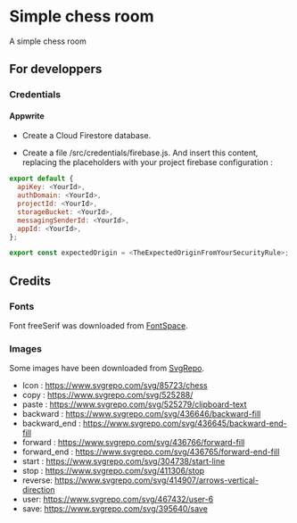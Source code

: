# Simple chess room

A simple chess room

## For developpers

### Credentials

#### Appwrite

* Create a Cloud Firestore database.

* Create a file  <projectRoot>/src/credentials/firebase.js.
And insert this content, replacing the placeholders with your project firebase configuration :

```javascript
export default {
  apiKey: <YourId>,
  authDomain: <YourId>,
  projectId: <YourId>,
  storageBucket: <YourId>,
  messagingSenderId: <YourId>,
  appId: <YourId>,
};

export const expectedOrigin = <TheExpectedOriginFromYourSecurityRule>;
```

## Credits

### Fonts

Font freeSerif was downloaded from [FontSpace](https://www.fontspace.com/freeserif-font-f13277).

### Images

Some images have been downloaded from [SvgRepo](https://www.svgrepo.com).

* Icon : https://www.svgrepo.com/svg/85723/chess
* copy : https://www.svgrepo.com/svg/525288/
* paste : https://www.svgrepo.com/svg/525279/clipboard-text
* backward : https://www.svgrepo.com/svg/436646/backward-fill
* backward_end : https://www.svgrepo.com/svg/436645/backward-end-fill
* forward : https://www.svgrepo.com/svg/436766/forward-fill
* forward_end : https://www.svgrepo.com/svg/436765/forward-end-fill
* start : https://www.svgrepo.com/svg/304738/start-line
* stop : https://www.svgrepo.com/svg/411306/stop
* reverse: https://www.svgrepo.com/svg/414907/arrows-vertical-direction
* user: https://www.svgrepo.com/svg/467432/user-6
* save: https://www.svgrepo.com/svg/395640/save